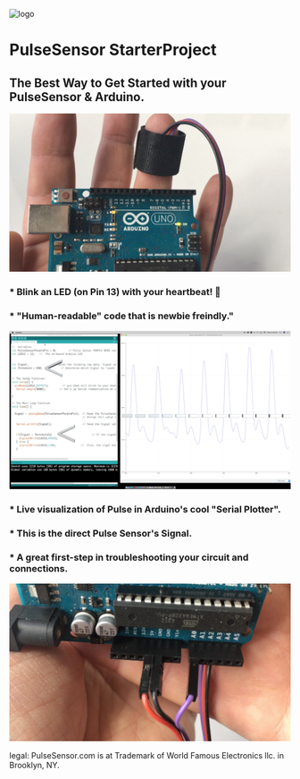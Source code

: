 ![logo](https://avatars0.githubusercontent.com/u/7002937?v=3&s=200)
# PulseSensor  StarterProject
## The Best Way to Get Started with your PulseSensor & Arduino.

![Arduino PulseSensor](Arduino-LEDonPin13-PulseSensor-Pic.jpg)
### *  Blink an LED (on Pin 13) with your heartbeat!  💓
### *  "Human-readable" code that is newbie freindly."


![ScreenShot](screenshot-threshold-arrows.png)
### * Live visualization of Pulse in Arduino's cool "Serial Plotter".
### *  This is the direct Pulse Sensor's Signal.  

### *  A great first-step in troubleshooting your circuit and connections. 
![Arduino PulseSensor](connections.png)




legal:  PulseSensor.com is at Trademark of World Famous Electronics llc. in Brooklyn, NY. 
